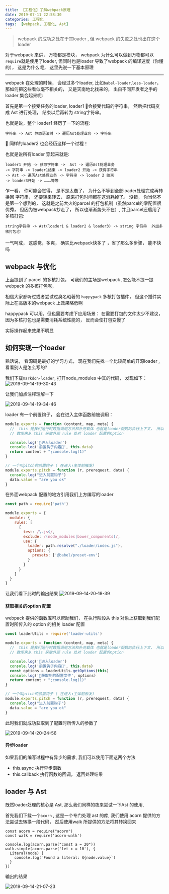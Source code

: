 ```yaml
---
title: 【工程化】了解webpack原理
date: 2019-07-11 22:58:30
categories: 工程化
tags:  [webpack, 工程化, Ast]
---
```



> webpack 的成功之处在于其loader , 但 webpack 的失败之处也出在这个loader

对于webpack 来讲， 万物都是模块， webpack 为什么可以做到万物都可以 `require`就是使用了loader,  但同时也是loader 导致了webpack 的编译速度（你懂的）， 这是为什么呢， 这里先说一下基本原理
***

webpack 在处理的时候， 会经过多个loader, 比如`babel-loader`,`less-loader`， 那如何把这些看似毫不相关的， 又是天南地北找来的， 出自不同开发者之手的loader 集合起来呢:

首先是第一个接受任务的loader, loader1 会接受代码的字符串， 然后把代码变成 Ast 进行处理， 结束以后再转为 string字符串。

也就是说，整个 loader1 经历了一下的流程:

```
字符串 -> Ast 静态语法树 -> 遍历Ast处理业务 -> 字符串
```

同样的loader2 也会经历这样一个过程！


也就是说所有loader 穿起来就是:
```
loader1 开始 -> 获取字符串 ->  Ast -> 遍历Ast处理业务 
-> 字符串 -> loader1结束 -> loader2 开始 -> 获得字符串 
-> Ast -> 遍历Ast处理业务 -> 字符串 -> loader 2 结束 
-> loader3开始 -> ………等等
```

乍一看， 你可能会觉得， 是不是太蠢了， 为什么不等到全部loader处理完成再转换回 字符串， 还要转来转去， 原来打包时间都在这消耗掉了。
没错， 你当然不是第一个想到的， 这就是之前大火的parcel 的打包机制（虽然parcel的零配置很优秀， 但因为被webpack抄走了， 所以也渐渐势头不在）,  并且parcel还启用了多核打包:

```
string字符串 -> Ast(loader1 & loader2 & loader3) -> string 字符串  外加多核打包📦
```

一气呵成， 这感觉，多爽， 确实比webpack快多了 ，省了那么多步骤， 能不快吗


## webpack 与优化
上面提到了 parcel 的多核打包， 可我们的主场是webpack ,怎么能不提一提webpack 的多核打包呢， 

相信大家都听过或者尝试过臭名昭著的 `happypack` 多核打包插件， 但这个插件实际上在高版本的webpack 上效果略低啊

happypack 可以用，但也需要考虑下应用场景： 在需要打包的文件太少不建议， 因为多核打包也是需要消耗系统性能的， 反而会使打包变慢了

实际操作起来效果不明显


## 如何实现一个loader

 熟话说， 看源码是最好的学习方式， 现在我们先找一个比较简单的开源loader ,看看别人是怎么写的?
 
 我们下载`markdon-loader`, 打开node_modules 中其的代码， 发现如下：
 ![2019-09-14-19-30-43](http://img.nixiaolei.com/2019-09-14-19-30-43.png)


让我们加点注释理解一下

![2019-09-14-19-34-46](http://img.nixiaolei.com/2019-09-14-19-34-46.png)


loader 有一个前置钩子， 会在进入主体函数前被调用：

```js
module.exports = function (content, map, meta) {
  //  this 是我们运行时数据调用方法和补充载体 也就是loader函数的执行上下文， 所以可以通过webpack 提供的函
  // 数库来从 this 获取外部 rule 处对 loader 配置的option

  console.log('🍎进入loader')
  console.log('前置钩子内容🍌', this.data)
  return content + ";console.log(1)"
}

// 一个叫pitch的前置钩子 ( 在进入⬆️主体前触发)
module.exports.pitch = function (r, prerequest, data) {
  console.log("进入前置钩子")
  data.value = "are you ok"
}
```

在外面webpack 配置的地方引用我们上方编写的loader
```js
const path = require('path')

module.exports = {
  module: {
    rules: [
      {
        test: /\.js$/,
        exclude: /(node_modules|bower_components)/,
        use: {
          loader: path.resolve("./loader/index.js"),
          options: {
            presets: ['@babel/preset-env']
          }
        }
      }
    ]
  }
}
```


让我们看下此时的输出结果
![2019-09-14-20-18-39](http://img.nixiaolei.com/2019-09-14-20-18-39.png)


#### 获取相关的option 配置
webpack 提供的函数库可以帮助我们， 在执行阶段从 this 对象上获取到我们配置时所传入的 option 的相关 loader  配置
```js
const loaderUtils = require('loader-utils')

module.exports = function (content, map, meta) {
  //  this 是我们运行时数据调用方法和补充载体 也就是loader函数的执行上下文， 所以可以通过webpack 提供的函
  // 数库来从 this 获取外部 rule 处对 loader 配置的option

  console.log('🍎进入loader')
  console.log('前置钩子内容🍌', this.data)
  const options = loaderUtils.getOptions(this)
  console.log('🍊获取到的配置文件', options)
  return content + ";console.log(1)"
}

// 一个叫pitch的前置钩子 ( 在进入⬆️主体前触发)
module.exports.pitch = function (r, prerequest, data) {
  console.log("进入前置钩子")
  data.value = "are you ok"
}
```


此时我们就成功获取到了配置时所传入的参数了

![2019-09-14-20-24-56](http://img.nixiaolei.com/2019-09-14-20-24-56.png)

#### 异步loader
如果我们的编写过程中有异步的需求, 我们可以使用下面这两个方法

* this.async 执行异步函数
* this.callback 执行函数的回调， 返回处理结果



## loader  与 Ast
既然loader处理的核心是 Ast, 那么我们同样的夜来尝试一下Ast 的使用,

首先我们下载一个`acorn` , 这是一个专门处理 ast 的库, 我们使用 acorn 提供的方法尝试去转换一段代码， 然后使用walk 所提供的方法将其转换回来
```JS
const acorn = require("acorn")
const walk = require('acorn-walk')

console.log(acorn.parse("const a = 20"))
walk.simple(acorn.parse('let x = 10'), {
  Literal(node) {
    console.log(`Found a literal: ${node.value}`)
  }
})
```

输出的结果

![2019-09-14-21-07-23](http://img.nixiaolei.com/2019-09-14-21-07-23.png)

